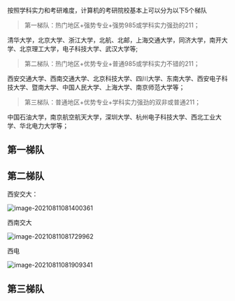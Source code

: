按照学科实力和考研难度，计算机的考研院校基本上可以分为以下5个梯队

> 第一梯队：热门地区+强势专业+强势985或学科实力强劲的211；

清华大学，北京大学、浙江大学，北航、北邮，上海交通大学，同济大学，南开大学、北京理工大学，电子科技大学、武汉大学等;



> 第二梯队：热门地区+优势专业+普通985或学科实力不错的211；

西安交通大学、西南交通大学、北京科技大学、四川大学、东南大学、西安电子科技大学、暨南大学、中国人民大学、上海大学、南京师范大学等；



> 第三梯队：普通地区+优势专业+学科实力强劲的双非或普通211；

中国石油大学，南京航空航天大学，深圳大学、杭州电子科技大学、西北工业大学、华北电力大学等；



## 第一梯队





## 第二梯队

西安交大：

![image-20210811081400361](R:\GITHUB\MyNotes\一研为定\readme.imgs\image-20210811081400361.png)

西南交大

![image-20210811081729962](R:\GITHUB\MyNotes\一研为定\readme.imgs\image-20210811081729962.png)

西电

![image-20210811081909341](R:\GITHUB\MyNotes\一研为定\readme.imgs\image-20210811081909341.png)





## 第三梯队



